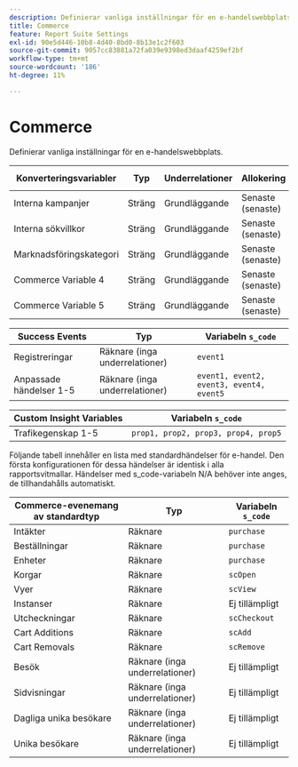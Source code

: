 ```yaml
---
description: Definierar vanliga inställningar för en e-handelswebbplats.
title: Commerce
feature: Report Suite Settings
exl-id: 90e5d446-10b8-4d40-8bd0-8b13e1c2f603
source-git-commit: 9057cc83881a72fa039e9398ed3daaf4259ef2bf
workflow-type: tm+mt
source-wordcount: '186'
ht-degree: 11%

---
```


# Commerce

Definierar vanliga inställningar för en e-handelswebbplats.

| Konverteringsvariabler | Typ | Underrelationer | Allokering | Förfallotid | Variabeln `s_code` |
|---|---|---|---|---|---|
| Interna kampanjer | Sträng | Grundläggande | Senaste (senaste) | Besök | `evar1` |
| Interna sökvillkor | Sträng | Grundläggande | Senaste (senaste) | Besök | `evar2` |
| Marknadsföringskategori | Sträng | Grundläggande | Senaste (senaste) | Besök | `evar3` |
| Commerce Variable 4 | Sträng | Grundläggande | Senaste (senaste) | Besök | `evar4` |
| Commerce Variable 5 | Sträng | Grundläggande | Senaste (senaste) | Besök | `evar5` |

| Success Events | Typ | Variabeln `s_code` |
|---|---|---|
| Registreringar | Räknare (inga underrelationer) | `event1` |
| Anpassade händelser 1-5 | Räknare (inga underrelationer) | `event1, event2, event3, event4, event5` |

| Custom Insight Variables | Variabeln `s_code` |
|---|---|
| Trafikegenskap 1-5 | `prop1, prop2, prop3, prop4, prop5` |

Följande tabell innehåller en lista med standardhändelser för e-handel. Den första konfigurationen för dessa händelser är identisk i alla rapportsvitmallar. Händelser med s_code-variabeln N/A behöver inte anges, de tillhandahålls automatiskt.

| Commerce-evenemang av standardtyp | Typ | Variabeln `s_code` |
|---|---|---|
| Intäkter | Räknare | `purchase` |
| Beställningar | Räknare | `purchase` |
| Enheter | Räknare | `purchase` |
| Korgar | Räknare | `scOpen` |
| Vyer | Räknare | `scView` |
| Instanser | Räknare | Ej tillämpligt |
| Utcheckningar | Räknare | `scCheckout` |
| Cart Additions | Räknare | `scAdd` |
| Cart Removals | Räknare | `scRemove` |
| Besök | Räknare (inga underrelationer) | Ej tillämpligt |
| Sidvisningar | Räknare (inga underrelationer) | Ej tillämpligt |
| Dagliga unika besökare | Räknare (inga underrelationer) | Ej tillämpligt |
| Unika besökare | Räknare (inga underrelationer) | Ej tillämpligt |
